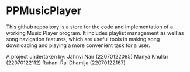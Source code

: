 # PPMusicPlayer
This github repository is a store for the code and implementation of a working Music Player program. It includes playlist management as well as song navigation features, which are useful tools in making song downloading and playing a more convenient task for a user.

A project undertaken by:
Jahnvi Nair (22070122085)
Manya Khullar (22070122112)
Ruhani Rai Dhamija (22070122167)
